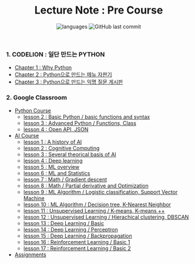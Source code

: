 <h1 align="center">Lecture Note : Pre Course</h1>
<p align = "center">
<img alt="languages" src ="https://img.shields.io/github/languages/top/4923/GwangjuAI2?color=blue&style=for-the-badge&logo=appveyor">
<img alt="GitHub last commit" src="https://img.shields.io/github/last-commit/4923/GwangjuAI2?color=blue&style=for-the-badge&logo=appveyor">
</p>

<br>

### 1. CODELION  : 일단 만드는 PYTHON
* [Chapter 1 : Why Python](https://github.com/4923/GwangjuAI2/blob/master/precourse/codelion/1_WhyPython.ipynb)
* [Chapter 2 : Python으로 만드는 메뉴 자판기](https://github.com/4923/GwangjuAI2/blob/master/precourse/codelion/2_vending_machine.ipynb)
* [Chapter 3 : Python으로 만드는 익명 질문 게시판](https://github.com/4923/GwangjuAI2/blob/master/precourse/codelion/3_QNA_board.ipynb)

### 2. Google Classroom
* [Python Course](https://github.com/4923/GwangjuAI2/tree/master/precourse/classroom/Python)
    - [lesson 2 : Basic Python / basic functions and syntax](https://github.com/4923/GwangjuAI2/blob/master/precourse/classroom/Python/lesson_2.md)
    - [lesson 3 : Advanced Python / Functions, Class](https://github.com/4923/GwangjuAI2/blob/master/precourse/classroom/Python/lesson_3.md)
    - [lesson 4 : Open API, JSON](https://github.com/4923/GwangjuAI2/blob/master/precourse/classroom/Python/lesson_4.md)
* [AI Course](https://github.com/4923/GwangjuAI2/tree/master/precourse/classroom/Artificial-Intelligence)
    - [lesson 1 : A history of AI](https://github.com/4923/GwangjuAI2/blob/master/precourse/classroom/Artificial-Intelligence/lesson_1.md)
    - [lesson 2 : Cognitive Computing](https://github.com/4923/GwangjuAI2/blob/master/precourse/classroom/Artificial-Intelligence/lesson_2.md)
    - [lesson 3 : Several theorical basis of AI](https://github.com/4923/GwangjuAI2/blob/master/precourse/classroom/Artificial-Intelligence/lesson_3.md)
    - [lesson 4 : Deep learning](https://github.com/4923/GwangjuAI2/blob/master/precourse/classroom/Artificial-Intelligence/lesson_4.md)
    - [lesson 5 : ML overview](https://github.com/4923/GwangjuAI2/blob/master/precourse/classroom/Artificial-Intelligence/lesson_5.md)
    - [lesson 6 : ML and Statistics](https://github.com/4923/GwangjuAI2/blob/master/precourse/classroom/Artificial-Intelligence/lesson_6.ipynb)
    - [lesson 7 : Math / Gradient descent](https://github.com/4923/GwangjuAI2/blob/master/precourse/classroom/Artificial-Intelligence/lesson_7.ipynb)
    - [lesson 8 : Math / Partial derivative and Optimization](https://github.com/4923/GwangjuAI2/blob/master/precourse/classroom/Artificial-Intelligence/lesson_8.ipynb)
    - [lesson 9 : ML Algorithm / Logistic classification, Support Vector Machine](https://github.com/4923/GwangjuAI2/blob/master/precourse/classroom/Artificial-Intelligence/lesson_9.ipynb)
    - [lesson 10 : ML Algorithm / Decision tree, K-Nearest Neighbor](https://github.com/4923/GwangjuAI2/blob/master/precourse/classroom/Artificial-Intelligence/lesson_10.ipynb)
    - [lesson 11 : Unsupervised Learning / K-means, K-means ++](https://github.com/4923/GwangjuAI2/blob/master/precourse/classroom/Artificial-Intelligence/lesson_11.ipynb)
    - [lesson 12 : Unsupervised Learning / Hierachical clustering, DBSCAN](https://github.com/4923/GwangjuAI2/blob/master/precourse/classroom/Artificial-Intelligence/lesson_12.ipynb)
    - [lesson 13 : Deep Learning / Basic](https://github.com/4923/GwangjuAI2/blob/master/precourse/classroom/Artificial-Intelligence/lesson_13.ipynb)
    - [lesson 14 : Deep Learning / Perceptron](https://github.com/4923/GwangjuAI2/blob/master/precourse/classroom/Artificial-Intelligence/lesson_14.ipynb)
    - [lesson 15 : Deep Learning / Backpropagation](https://github.com/4923/GwangjuAI2/blob/master/precourse/classroom/Artificial-Intelligence/lesson_15.ipynb)
    - [lesson 16 : Reinforcement Learning / Basic 1](https://github.com/4923/GwangjuAI2/blob/master/precourse/classroom/Artificial-Intelligence/lesson_16.ipynb)
    - [lesson 17 : Reinforcement Learning / Basic 2](https://github.com/4923/GwangjuAI2/blob/master/precourse/classroom/Artificial-Intelligence/lesson_17.ipynb)
* [Assignments](https://github.com/4923/GwangjuAI2/tree/master/precourse/classroom/Assignments)